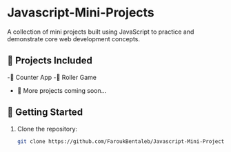 # Javascript-Mini-Projects

A collection of mini projects built using JavaScript to practice and demonstrate core web development concepts.


## 🔧 Projects Included

-🔢 Counter App
-🎲 Roller Game
- 📅 More projects coming soon...

## 🚀 Getting Started

1. Clone the repository:
   ```bash
   git clone https://github.com/FaroukBentaleb/Javascript-Mini-Projects
   ```
